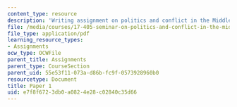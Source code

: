 ```yaml
---
content_type: resource
description: 'Writing assignment on politics and conflict in the Middle East. '
file: /media/courses/17-405-seminar-on-politics-and-conflict-in-the-middle-east-fall-2003/e7f8f6723db0a0824e28c02840c35d66_paper1topics03.pdf
file_type: application/pdf
learning_resource_types:
- Assignments
ocw_type: OCWFile
parent_title: Assignments
parent_type: CourseSection
parent_uid: 55e53f11-073a-d86b-fc9f-0573928960b0
resourcetype: Document
title: Paper 1
uid: e7f8f672-3db0-a082-4e28-c02840c35d66
---
```

